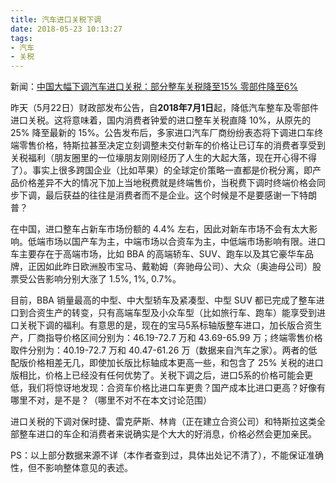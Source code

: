 ```yaml
---
title: 汽车进口关税下调
date: 2018-05-23 10:13:27
tags:
- 汽车
- 关税
---
```


新闻：[中国大幅下调汽车进口关税：部分整车关税降至15% 零部件降至6%](https://wallstreetcn.com/articles/3318146)

昨天（5月22日）财政部发布公告，自**2018年7月1日**起，降低汽车整车及零部件进口关税。这将意味着，国内消费者钟爱的进口整车关税直降 10%，从原先的 25% 降至最新的 15%。公告发布后，多家进口汽车厂商纷纷表态将下调进口车终端零售价格，特斯拉甚至决定立刻调整未交付新车的价格让已订车的消费者享受到关税福利（朋友圈里的一位壕朋友刚刚经历了人生的大起大落，现在开心得不得了）。事实上很多跨国企业（比如苹果）的全球定价策略一直都是价税分离，即产品价格差异不大的情况下加上当地税费就是终端售价，当税费下调时终端价格会同步下调，最后获益的往往是消费者而不是企业。这个时候是不是要感谢一下特朗普？

在中国，进口整车占新车市场份额的 4.4% 左右，因此对新车市场不会有太大影响。低端市场以国产车为主，中端市场以合资车为主，中低端市场影响有限。进口车主要存在于高端市场，比如 BBA 的高端轿车、SUV、跑车以及其它豪华车品牌，正因如此昨日欧洲股市宝马、戴勒姆（奔驰母公司）、大众（奥迪母公司）股票受公告影响分别大涨了 1.5%, 1%, 0.7%。

目前，BBA 销量最高的中型、中大型轿车及紧凑型、中型 SUV 都已完成了整车进口到合资生产的转变，只有高端车型及小众车型（比如旅行车、跑车）能享受到进口关税下调的福利。有意思的是，现在的宝马5系标轴版整车进口，加长版合资生产，厂商指导价格区间分别为：46.19-72.7 万和 43.69-65.99 万；终端零售价格取件分别为：40.19-72.7 万和 40.47-61.26 万（数据来自汽车之家）。两者的低配版价格相差无几，即使加长版比标轴成本更高一些，和包含了 25% 关税的进口版相比，价格上已经没有任何优势了。关税下调之后，进口5系的价格可能会更低，我们将惊讶地发现：合资车价格比进口车更贵？国产成本比进口更高？好像有哪里不对，是不是？（哪里不对不在本文讨论范围）

进口关税的下调对保时捷、雷克萨斯、林肯（正在建立合资公司）和特斯拉这类全部整车进口的车企和消费者来说确实是个大大的好消息，价格必然会更加亲民。

PS：以上部分数据来源不详（本作者查到过，具体出处记不清了），不能保证准确性，但不影响整体意见的表述。